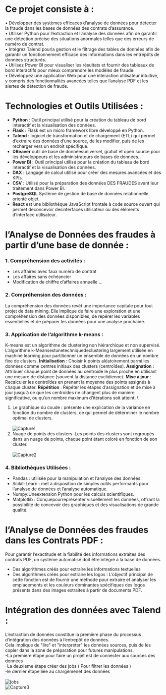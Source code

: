 # Ce projet consiste à : 
• Développer des systèmes efficaces d’analyse de données pour détecter la fraude dans les bases de données des contrats d’assurance. \
• Utiliser Python pour l’extraction et l’analyse des données afin de garantir une détection précise des situations anormales telles que des erreurs de numéro de contrat. \
• Intégrez Talend pourla gestion et le filtrage des tables de données afin de garantir un fonctionnement efficace des informations dans les entrepôts de données structurés. \
• Utilisez Power BI pour visualiser les résultats et fournir des tableaux de bord interactifs pour mieux comprendre les modèles de fraude. \
• Développez une application Web pour une interaction utilisateur intuitive, y compris des fonctionnalités avancées telles que l’analyse PDF et les alertes de détection de fraude. 

# Technologies et Outils Utilisées : 
- **Python** : Outil principal utilisé pour la création du tableau de bord interactif et la visualisation des données.
- **Flask** : Flask est un micro framework libre développé en Python.
- **Talend** : logiciel de transformation et de chargement (ETL) qui permet d’extraire des données d’une source, de les modifier, puis de les recharger vers un endroit spécifique.
- **DBeaver** outil de base de donnéesuniversel, gratuit et open source pour les développeurs et les administrateurs de bases de données.
- **Power BI** : Outil principal utilisé pour la création du tableau de bord interactif et la visualisation des données.
- **DAX** : Langage de calcul utilisé pour créer des mesures avancées et des KPIs.
- **CSV** : Utilisé pour la préparation des données DES FRAUDES avant leur traitement dans Power BI.
- **PostgreSQL** Système de gestion de base de données relationnelle orienté objet.
- **React**  est une bibliothèque JavaScript frontale à code source ouvert qui permet deconcevoir desinterfaces utilisateur ou des éléments d’interface utilisateur.

# l’Analyse de Données des fraudes à partir d’une base de donnée :

 ### **1. Compréhension des activités :**
 - Les affaires avec faux numéro de contrat
 - Les affaires sans échéancier
 - Modification de chiffre d’affaires annuelle ...
### **2. Compréhension des données :**
La compréhension des données revêt une importance capitale pour tout projet de data mining. Elle implique de faire une exploration et une compréhension des données disponibles, de repérer les variables essentielles et de préparer les données pour une analyse prochaine.
### **3. Application de l’algorithme k-means :**
K-means est un algorithme de clustering non hiérarchique et non supervisé. L’algorithme k-Meansestunetechniquedeclustering largement utilisée en machine learning pour partitionner un ensemble de données en un nombre fixe de clusters.
**Initialisation** : Choisir k points aléatoirement parmi les données comme centres initiaux des clusters (centroïdes). 
**Assignation** : Attribuer chaque point de données au centroïde le plus proche en utilisant une mesure de distance (souvent la distance euclidienne).
**Mise à jour** : Recalculer les centroïdes en prenant la moyenne des points assignés à chaque cluster.
**Répétition** : Répéter les étapes d’assignation et de mise à jour jusqu’à ce que les centroïdes ne changent plus de manière significative, ou qu’un nombre maximum d’itérations soit atteint. \
1. Le graphique du coude : présente une explication de la variance en fonction du nombre de clusters, ce qui permet de déterminer le nombre optimal de clusters. \
   \
![Capture1](https://github.com/user-attachments/assets/3c896896-a5bb-41c2-b0b4-43319affca0b)
3. Nuage de points des clusters :Les points des clusters sont regroupés dans un nuage de points, chaque point étant coloré en fonction de son cluster. \
\
![Capture2](https://github.com/user-attachments/assets/4921fb89-d48c-449b-8cc3-425ada0e7bef)
### **4. Bibliothèques Utilisées :**
- Pandas : utilisée pour la manipulation et l’analyse des données.
- Scikit-Learn : met à disposition de simples outils performants pour l’analyse de données et l’analyse automatique.
- Numpy:Uneextension Python pour les calculs scientifiques.
- Matplotlib : Conçuepourreprésenter visuellement les données, offrant la possibilité de concevoir des graphiques et des visualisations de grande qualité.
# l’Analyse de Données des fraudes dans les Contrats PDF :
 Pour garantir l’exactitude et la fiabilité des informations extraites des contrats PDF, un système automatisé doit être intégré à la base de données.
 - Des algorithmes créés pour extraire les informations textuelles
 - Des algorithmes créés pour extraire les logos : L’objectif principal de cette fonction est de fournir une méthode pour extraire et analyser les emplacements et les couleurs dominantes spécifiques des logos présents dans des images extraites à partir de documents PDF.
# Intégration des données avec Talend :
L’extraction de données constitue la première phase du processus d’intégration des données à l’entrepôt de données. \
Cela implique de "lire" et "interpréter" les données sources, 
puis de les copier dans la zone de préparation pour futures manipulations. \
-La première étape pour faire un projet est de connecter aux sources des données \
-La deuxieme étape créer des jobs ( Pour filtrer les données ) \
-le dernier étape liée au chargemenet des données \
\
![jobs](https://github.com/user-attachments/assets/e50c4d0d-9c93-44e0-b4e0-da44f699459b)
\
![Capture3](https://github.com/user-attachments/assets/8b798004-5ea7-4b3b-8cb8-3973c398f2b5)
